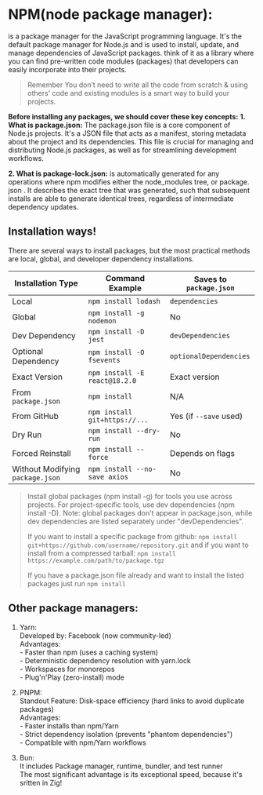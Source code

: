 # NPM(node package manager): 
is a package manager for the JavaScript programming language. It's the default package manager for Node.js and is used to install, update, and manage dependencies of JavaScript packages. think of it as a library where you can find pre-written code modules (packages) that developers can easily incorporate into their projects.

> Remember You don’t need to write all the code from scratch & using others’ code and existing modules is a smart way to build your projects.

**Before installing any packages, we should cover these key concepts:**
  **1. What is package.json:**  The package.json file is a core component of Node.js projects. It's a JSON file that acts as a manifest, storing metadata about the project and its dependencies. This file is crucial for managing and distributing Node.js packages, as well as for streamlining development workflows.  

  **2. What is package-lock.json:**  is automatically generated for any operations where npm modifies either the node_modules tree, or package. json . It describes the exact tree that was generated, such that subsequent installs are able to generate identical trees, regardless of intermediate dependency updates.

## Installation ways! 
There are several ways to install packages, but the most practical methods are local, global, and developer dependency installations.

| Installation Type               | Command Example                          | Saves to `package.json` |
|----------------------------------|-----------------------------------------|-------------------------|
| Local                            | `npm install lodash`                    | `dependencies`          |
| Global                           | `npm install -g nodemon`                | No                      |
| Dev Dependency                   | `npm install -D jest`                   | `devDependencies`       |
| Optional Dependency              | `npm install -O fsevents`               | `optionalDependencies`  |
| Exact Version                    | `npm install -E react@18.2.0`           | Exact version           |
| From `package.json`              | `npm install`                           | N/A                     |
| From GitHub                      | `npm install git+https://...`           | Yes (if `--save` used)  |
| Dry Run                          | `npm install --dry-run`                 | No                      |
| Forced Reinstall                 | `npm install --force`                   | Depends on flags        |
| Without Modifying `package.json` | `npm install --no-save axios`           | No                      |

> Install global packages (npm install -g) for tools you use across projects. For project-specific tools, use dev dependencies (npm install -D). Note: global packages don't appear in package.json, while dev dependencies are listed separately under "devDependencies".
> 
> If you want to install a specific package from github:  `npm install git+https://github.com/username/repository.git`  and if you want to install from a compressed tarball:  `npm install https://example.com/path/to/package.tgz`
>
> If you have a package.json file already and want to install the listed packages just run `npm install`

## Other package managers:
  1. Yarn:  
    Developed by: Facebook (now community-led)  
    Advantages:  
    - Faster than npm (uses a caching system)  
    - Deterministic dependency resolution with yarn.lock  
    - Workspaces for monorepos  
    - Plug'n'Play (zero-install) mode  

  2. PNPM:  
    Standout Feature: Disk-space efficiency (hard links to avoid duplicate packages)  
    Advantages:  
    - Faster installs than npm/Yarn  
    - Strict dependency isolation (prevents "phantom dependencies")  
    - Compatible with npm/Yarn workflows  

  3. Bun:  
    It includes Package manager, runtime, bundler, and test runner  
    The most significant advantage is its exceptional speed, because it's sritten in Zig!  